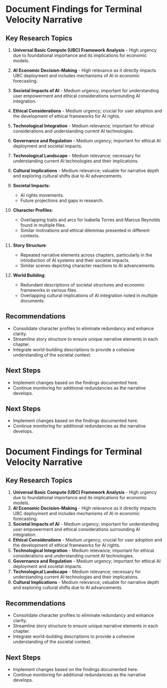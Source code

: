 # Document Findings for Terminal Velocity Narrative

## Key Research Topics
1. **Universal Basic Compute (UBC) Framework Analysis** - High urgency due to foundational importance and its implications for economic models.
2. **AI Economic Decision-Making** - High relevance as it directly impacts UBC deployment and includes mechanisms of AI in economic forecasting.
3. **Societal Impacts of AI** - Medium urgency; important for understanding user empowerment and ethical considerations surrounding AI integration.
4. **Ethical Considerations** - Medium urgency; crucial for user adoption and the development of ethical frameworks for AI rights.
5. **Technological Integration** - Medium relevance; important for ethical considerations and understanding current AI technologies.
6. **Governance and Regulation** - Medium urgency; important for ethical AI deployment and societal impacts.
7. **Technological Landscape** - Medium relevance; necessary for understanding current AI technologies and their implications.
8. **Cultural Implications** - Medium relevance; valuable for narrative depth and exploring cultural shifts due to AI advancements.

3. **Societal Impacts:**
   - AI rights movements.
   - Future projections and gaps in research.
1. **Character Profiles**:
   - Overlapping traits and arcs for Isabella Torres and Marcus Reynolds found in multiple files.
   - Similar motivations and ethical dilemmas presented in different contexts.

2. **Story Structure**:
   - Repeated narrative elements across chapters, particularly in the introduction of AI systems and their societal impacts.
   - Similar scenes depicting character reactions to AI advancements.

3. **World Building**:
   - Redundant descriptions of societal structures and economic frameworks in various files.
   - Overlapping cultural implications of AI integration noted in multiple documents.

## Recommendations
- Consolidate character profiles to eliminate redundancy and enhance clarity.
- Streamline story structure to ensure unique narrative elements in each chapter.
- Integrate world-building descriptions to provide a cohesive understanding of the societal context.

## Next Steps
- Implement changes based on the findings documented here.
- Continue monitoring for additional redundancies as the narrative develops.

## Next Steps
- Implement changes based on the findings documented here.
- Continue monitoring for additional redundancies as the narrative develops.
# Document Findings for Terminal Velocity Narrative

## Key Research Topics
1. **Universal Basic Compute (UBC) Framework Analysis** - High urgency due to foundational importance and its implications for economic models.
2. **AI Economic Decision-Making** - High relevance as it directly impacts UBC deployment and includes mechanisms of AI in economic forecasting.
3. **Societal Impacts of AI** - Medium urgency; important for understanding user empowerment and ethical considerations surrounding AI integration.
4. **Ethical Considerations** - Medium urgency; crucial for user adoption and the development of ethical frameworks for AI rights.
5. **Technological Integration** - Medium relevance; important for ethical considerations and understanding current AI technologies.
6. **Governance and Regulation** - Medium urgency; important for ethical AI deployment and societal impacts.
7. **Technological Landscape** - Medium relevance; necessary for understanding current AI technologies and their implications.
8. **Cultural Implications** - Medium relevance; valuable for narrative depth and exploring cultural shifts due to AI advancements.

## Recommendations
- Consolidate character profiles to eliminate redundancy and enhance clarity.
- Streamline story structure to ensure unique narrative elements in each chapter.
- Integrate world-building descriptions to provide a cohesive understanding of the societal context.

## Next Steps
- Implement changes based on the findings documented here.
- Continue monitoring for additional redundancies as the narrative develops.

